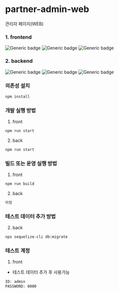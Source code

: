 # partner-admin-web
관리자 페이지(WEB)

### 1. frontend
![Generic badge](https://img.shields.io/badge/react-17.0.0-brightgreen.svg)
![Generic badge](https://img.shields.io/badge/redux-4.0.5-blue.svg)
![Generic badge](https://img.shields.io/badge/webpack-4.32.2-orange.svg)

### 2. backend
![Generic badge](https://img.shields.io/badge/node-10.22.1-green.svg)
![Generic badge](https://img.shields.io/badge/npm-6.14.6-ff69b4.svg)
![Generic badge](https://img.shields.io/badge/express-4.17.1-blueviolet.svg)


### 의존성 설치 

```sh
npm install
```

### 개발 실행 방법

1. front
 
```sh
npm run start
```

2. back
 
```sh
npm run start
```

### 빌드 또는 운영 실행 방법

1. front
 
```sh
npm run build
```

2. back
 
```sh
미정
```

### 테스트 데이터 추가 방법

2. back

```sh
npx sequelize-cli db:migrate
```

### 테스트 계정

1. front
* 테스트 데이터 추가 후 사용가능
```sh
ID: admin
PASSWORD: 0000
```
